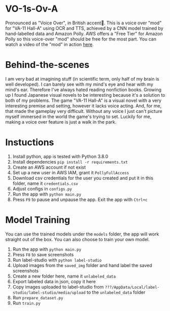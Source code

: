 # VO-1s-Ov-A
Pronounced as "Voice Over", in British accent🤔. This is a voice over "mod" for "VA-11 Hall-A" using OCR and TTS, achieved by a CNN model trained by hand-labelled data and Amazon Polly. AWS offers a "Free Tier" for Amazon Polly so this voice-over "mod" should be free for the most part. You can watch a video of the "mod" in action [here](https://youtu.be/2dIXSJq-nPg).

# Behind-the-scenes
I am very bad at imagining stuff (in scientific term, only half of my brain is well developed). I can barely see with my mind's eye and hear with my mind's ear. Therefore I've always hated reading nonfiction books. Growing up I found Japanese visual novels to be interesting because it's a solution to both of my problems. The game "VA-11 Hall-A" is a visual novel with a very interesting premise and setting, however it lacks voice acting. And, for me, that made the gameplay very difficult. Without any voice I just can't picture myself immersed in the world the game's trying to set. Luckily for me, making a voice over feature is just a walk in the park.

# Instuctions
1. Install python, app is tested with Python 3.8.0
2. Install dependencies `pip install -r requirements.txt`
3. Create an AWS account if not exist
4. Set up a new user in AWS IAM, grant it `PollyFullAccess`
5. Download csv credentials for the user you created and put it in this folder, name it `credentials.csv`
6. Adjust configs in `configs.py`
7. Run the app with `python main.py`
8. Press `F9` to pause and unpause the app. Exit the app with `Ctrl+c`

# Model Training
You can use the trained models under the `models` folder, the app will work straight out of the box. You can also choose to train your own model.
1. Run the app with `python main.py`
2. Press `F8` to save screenshots
3. Run label-studio with `python label-studio`
4. Upload images from the `saved_img` folder and hand label the saved screenshots
5. Create a new folder here, name it `unlabeled_data`
6. Export labeled data in json, copy it here
7. Copy images uploaded to label-studio from `???/AppData/Local/label-studio/label-studio/media/upload` to the `unlabeled_data` folder
8. Run `prepare_dataset.py`
9. Run `train.py`
